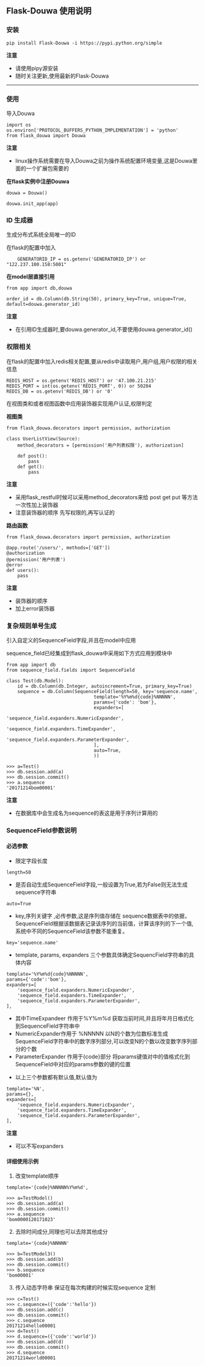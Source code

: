 ## Flask-Douwa 使用说明

### 安装
```
pip install Flask-Douwa -i https://pypi.python.org/simple
```
**注意**  
- 请使用pipy源安装
- 随时关注更新,使用最新的Flask-Douwa
------

### 使用

导入Douwa
```
import os
os.environ['PROTOCOL_BUFFERS_PYTHON_IMPLEMENTATION'] = 'python'
from flask_douwa import Douwa
```
**注意**
- linux操作系统需要在导入Douwa之前为操作系统配置环境变量,这是Douwa里面的一个扩展包需要的

**在flask实例中注册Douwa**
```
douwa = Douwa()

douwa.init_app(app)
```

### ID 生成器
生成分布式系统全局唯一的ID

在flask的配置中加入
```
    GENERATORID_IP = os.getenv('GENERATORID_IP') or "122.237.100.158:5001"
```
**在model层直接引用**
```
from app import db,douwa

order_id = db.Column(db.String(50), primary_key=True, unique=True, default=douwa.generator_id)
```
**注意**  
- 在引用ID生成器时,要douwa.generator_id,不要使用douwa.generator_id()

### 权限相关
在flask的配置中加入redis相关配置,要从redis中读取用户,用户组,用户权限的相关信息
```
REDIS_HOST = os.getenv('REDIS_HOST') or '47.100.21.215'
REDIS_PORT = int(os.getenv('REDIS_PORT', 0)) or 50204
REDIS_DB = os.getenv('REDIS_DB') or '0'
```
在视图类和或者视图函数中应用装饰器实现用户认证,权限判定  

**视图类**
```
from flask_douwa.decorators import permission, authorization

class UserListView(Source):
    method_decorators = [permission('用户列表权限'), authorization]

    def post():
        pass
    def get():
        pass

```
**注意**
- 采用flask_restful时候可以采用method_decorators来给 post get put 等方法一次性加上装饰器
- 注意装饰器的顺序 先写权限的,再写认证的

**路由函数**

```
from flask_douwa.decorators import permission, authorization

@app.route('/users/', methods=['GET'])
@authorization
@permission('用户列表')
@error
def users():
    pass
```
**注意**
- 装饰器的顺序
- 加上error装饰器

### 复杂规则单号生成
引入自定义的SequenceField字段,并且在model中应用

sequence_field已经集成到flask_douwa中采用如下方式应用到模块中

```
from app import db
from sequence_field.fields import SequenceField

class Test(db.Model):
    id = db.Column(db.Integer, autoincrement=True, primary_key=True)
    sequence = db.Column(SequenceField(length=50, key='sequence.name',
                                template='%Y%m%d{code}%NNNNN',
                                params={'code': 'bom'},
                                expanders=[
                                    'sequence_field.expanders.NumericExpander',
                                    'sequence_field.expanders.TimeExpander',
                                    'sequence_field.expanders.ParameterExpander',
                                ],
                                auto=True,
                                ))
```
```
>>> a=Test()
>>> db.session.add(a)
>>> db.session.commit()
>>> a.sequence
'20171214bom00001'
```
**注意**
- 在数据库中会生成名为sequence的表这是用于序列计算用的
### SequenceField参数说明
#### 必选参数
- 限定字段长度
```
length=50
```

- 是否自动生成SequenceField字段,一般设置为True,若为False则无法生成sequence字符串
```
auto=True
```

- key,序列关键字 ,必传参数,这是序列值存储在
sequence数据表中的依据，SequenceField根据该数据表记录该序列的当前值，计算该序列的下一个值,系统中不同的SequenceField该参数不能重复。
```
key='sequence.name'
```

- template,  params,  expanders 三个参数具体确定SequencField字符串的具体内容
```
template='%Y%m%d{code}%NNNNN',
params={'code':'bom'},
expanders=[
    'sequence_field.expanders.NumericExpander',
    'sequence_field.expanders.TimeExpander',
    'sequence_field.expanders.ParameterExpander',
],
```
  + 其中TimeExpandeer 作用于%Y%m%d 获取当前时间,并且将年月日格式化到SequenceField字符串中
  + NumericExpander作用于 %NNNNN 以N的个数为位数标准生成SequenceField字符串中的数字序列部分,可以改变N的个数以改变数字序列部分的个数
  + ParameterExpander 作用于{code}部分 将params键值对中的值格式化到SequenceField中对应的params参数的键的位置

- 以上三个参数都有默认值,默认值为
```
template='%N',
params={},
expanders=[
    'sequence_field.expanders.NumericExpander',
    'sequence_field.expanders.TimeExpander',
    'sequence_field.expanders.ParameterExpander',
],
```
  **注意**
  - 可以不写expanders

#### 详细使用示例
1. 改变template顺序
```
template='{code}%NNNNN%Y%m%d',
```
```
>>> a=TestModel()
>>> db.session.add(a)
>>> db.session.commit()
>>> a.sequence
'bom0000120171023'
```

2. 去除时间成分,同理也可以去除其他成分
```
template='{code}%NNNNN'
```
```
>>> b=TestModel3()
>>> db.session.add(b)
>>> db.session.commit()
>>> b.sequence
'bom00001'
```
3. 传入动态字符串 保证在每次构建的时候实现sequence 定制
```
>>> c=Test()
>>> c.sequence=({'code':'hello'})
>>> db.session.add(c)
>>> db.session.commit()
>>> c.sequence
20171214hello00001
>>> d=Test()
>>> d.sequence=({'code':'world'})
>>> db.session.add(d)
>>> db.session.commit()
>>> d.sequence
20171214world00001
```
